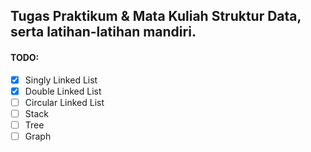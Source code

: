 ## Tugas Praktikum & Mata Kuliah Struktur Data, serta latihan-latihan mandiri.

#### TODO:
* [X] Singly Linked List
* [X] Double Linked List
* [ ] Circular Linked List
* [ ] Stack
* [ ] Tree
* [ ] Graph
